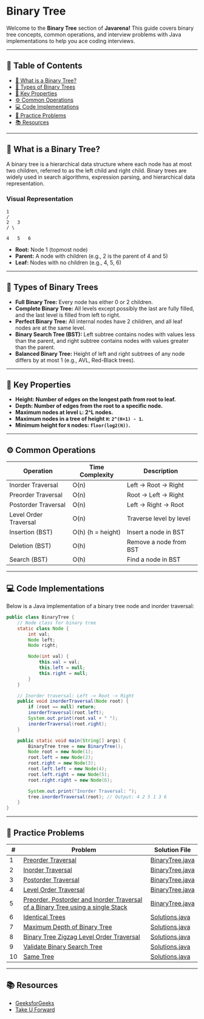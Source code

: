 # Binary Tree

Welcome to the **Binary Tree** section of **Javarena!** This guide covers binary tree concepts, common operations, and
interview
problems with Java implementations to help you ace coding interviews.

---

## 📌 Table of Contents

- [🌟 What is a Binary Tree?](#-what-is-a-binary-tree)
- [🌲 Types of Binary Trees](#-types-of-binary-trees)
- [📏 Key Properties](#-key-properties)
- [⚙️ Common Operations](#-common-operations)
- [💻 Code Implementations](#-code-implementations)
- [🧪 Practice Problems](#-practice-problems)
- [📚 Resources](#-resources)

---

## 🌟 What is a Binary Tree?

A binary tree is a hierarchical data structure where each node has at most two children, referred to as the left child
and right child. Binary trees are widely used in search algorithms, expression parsing, and hierarchical data
representation.

### Visual Representation

```
1
/
2   3
/ \

4   5   6 
```

- **Root:** Node 1 (topmost node)
- **Parent:** A node with children (e.g., 2 is the parent of 4 and 5)
- **Leaf:** Nodes with no children (e.g., 4, 5, 6)

---

## 🌲 Types of Binary Trees

- **Full Binary Tree:** Every node has either 0 or 2 children.
- **Complete Binary Tree:** All levels except possibly the last are fully filled, and the last level is filled from left
  to right.
- **Perfect Binary Tree:** All internal nodes have 2 children, and all leaf nodes are at the same level.
- **Binary Search Tree (BST):** Left subtree contains nodes with values less than the parent, and right subtree contains
  nodes with values greater than the parent.
- **Balanced Binary Tree:** Height of left and right subtrees of any node differs by at most 1 (e.g., AVL, Red-Black
  trees).

---

## 📏 Key Properties

- **Height: Number of edges on the longest path from root to leaf.**
- **Depth: Number of edges from the root to a specific node.**
- **Maximum nodes at level `L`: 2^L nodes.**
- **Maximum nodes in a tree of height `H`: `2^(H+1) - 1`.**
- **Minimum height for `N` nodes: `floor(log2(N))`.**

---

## ⚙️ Common Operations

| Operation             | Time Complexity   | Description             |
|-----------------------|-------------------|-------------------------|
| Inorder Traversal     | O(n)              | Left → Root → Right     |
| Preorder Traversal    | O(n)              | Root → Left → Right     |
| Postorder Traversal   | O(n)              | Left → Right → Root     |
| Level Order Traversal | O(n)              | Traverse level by level |
| Insertion (BST)       | O(h) (h = height) | Insert a node in BST    |
| Deletion (BST)        | O(h)              | Remove a node from BST  |
| Search (BST)          | O(h)              | Find a node in BST      |

---

## 💻 Code Implementations

Below is a Java implementation of a binary tree node and inorder traversal:

```java
public class BinaryTree {
    // Node class for binary tree
    static class Node {
        int val;
        Node left;
        Node right;

        Node(int val) {
            this.val = val;
            this.left = null;
            this.right = null;
        }
    }

    // Inorder traversal: Left -> Root -> Right
    public void inorderTraversal(Node root) {
        if (root == null) return;
        inorderTraversal(root.left);
        System.out.print(root.val + " ");
        inorderTraversal(root.right);
    }

    public static void main(String[] args) {
        BinaryTree tree = new BinaryTree();
        Node root = new Node(1);
        root.left = new Node(2);
        root.right = new Node(3);
        root.left.left = new Node(4);
        root.left.right = new Node(5);
        root.right.right = new Node(6);

        System.out.print("Inorder Traversal: ");
        tree.inorderTraversal(root); // Output: 4 2 5 1 3 6
    }
}
```

---

## 🧪 Practice Problems

| #  | Problem                                                                                                                                                                                          | Solution File                        |
|----|--------------------------------------------------------------------------------------------------------------------------------------------------------------------------------------------------|--------------------------------------|
| 1  | [Preorder Traversal](https://leetcode.com/problems/binary-tree-preorder-traversal/)                                                                                                              | [BinaryTree.java](./BinaryTree.java) |
| 2  | [Inorder Traversal](https://leetcode.com/problems/binary-tree-inorder-traversal/)                                                                                                                | [BinaryTree.java](./BinaryTree.java) |
| 3  | [Postorder Traversal](https://leetcode.com/problems/binary-tree-postorder-traversal/)                                                                                                            | [BinaryTree.java](./BinaryTree.java) |
| 4  | [Level Order Traversal](https://leetcode.com/problems/binary-tree-level-order-traversal/)                                                                                                        | [BinaryTree.java](./BinaryTree.java) |
| 5  | [Preorder, Postorder and Inorder Traversal of a Binary Tree using a single Stack](https://www.geeksforgeeks.org/preorder-postorder-and-inorder-traversal-of-a-binary-tree-using-a-single-stack/) | [BinaryTree.java](./BinaryTree.java) |
| 6  | [Identical Trees](https://www.geeksforgeeks.org/problems/determine-if-two-trees-are-identical/1)                                                                                                 | [Solutions.java](./Solutions.java)   |
| 7  | [Maximum Depth of Binary Tree](https://leetcode.com/problems/maximum-depth-of-binary-tree/)                                                                                                      | [Solutions.java](./Solutions.java)   |
| 8  | [Binary Tree Zigzag Level Order Traversal](https://leetcode.com/problems/binary-tree-zigzag-level-order-traversal/)                                                                              | [Solutions.java](./Solutions.java)   |
| 9  | [Validate Binary Search Tree](https://leetcode.com/problems/validate-binary-search-tree/)                                                                                                        | [Solutions.java](./Solutions.java)   |
| 10 | [Same Tree](https://leetcode.com/problems/same-tree/)                                                                                                                                            | [Solutions.java](./Solutions.java)   |

---

## 📚 Resources

- [GeeksforGeeks](https://www.geeksforgeeks.org/dsa/binary-tree-data-structure/)
- [Take U Forward](https://takeuforward.org/binary-tree/introduction-to-trees/)